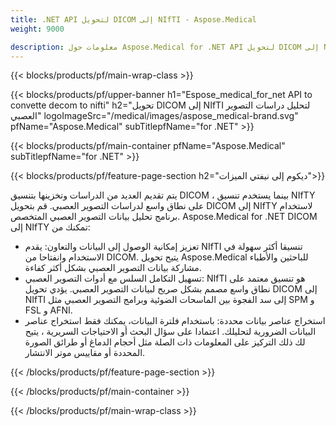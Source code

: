 ```yaml
---
title: .NET API لتحويل DICOM إلى NIfTI - Aspose.Medical
weight: 9000

description: معلومات حول Aspose.Medical for .NET API لتحويل DICOM إلى NIfTI
---
```


{{< blocks/products/pf/main-wrap-class >}}

{{< blocks/products/pf/upper-banner h1="Espose_medical_for_net API to convette decom to nifti" h2="تحويل DICOM إلى NIfTI لتحليل دراسات التصوير العصبي" logoImageSrc="/medical/images/aspose_medical-brand.svg" pfName="Aspose.Medical" subTitlepfName="for .NET" >}}

{{< blocks/products/pf/main-container pfName="Aspose.Medical" subTitlepfName="for .NET" >}}

{{< blocks/products/pf/feature-page-section h2="ديكوم إلى نيفتي الميزات">}}

<p>يتم تقديم العديد من الدراسات وتخزينها بتنسيق DICOM ، بينما يستخدم تنسيق NIfTY على نطاق واسع لدراسات التصوير العصبي. قم بتحويل DICOM إلى NIfTY لاستخدام برنامج تحليل بيانات التصوير العصبي المتخصص. Aspose.Medical for .NET DICOM إلى NIfTY تمكنك من:</p>

<ul>
<li>تعزيز إمكانية الوصول إلى البيانات والتعاون: يقدم NIfTI تنسيقا أكثر سهولة في الاستخدام وانفتاحا من DICOM. يتيح تحويل Aspose.Medical للباحثين والأطباء مشاركة بيانات التصوير العصبي بشكل أكثر كفاءة.</li>
<li>تسهيل التكامل السلس مع أدوات التصوير العصبي: NIfTI هو تنسيق معتمد على نطاق واسع مصمم بشكل صريح لبيانات التصوير العصبي. يؤدي تحويل DICOM إلى NIfTI إلى سد الفجوة بين الماسحات الضوئية وبرامج التصوير العصبي مثل SPM و FSL و AFNI.</li>
<li>استخراج عناصر بيانات محددة: باستخدام فلترة البيانات، يمكنك فقط استخراج عناصر البيانات الضرورية لتحليلك. اعتمادا على سؤال البحث أو الاحتياجات السريرية ، يتيح لك ذلك التركيز على المعلومات ذات الصلة مثل أحجام الدماغ أو طرائق الصورة المحددة أو مقاييس موتر الانتشار.</li>
</ul>

{{< /blocks/products/pf/feature-page-section >}}

{{< /blocks/products/pf/main-container >}}

{{< /blocks/products/pf/main-wrap-class >}}